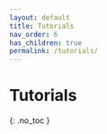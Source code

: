 ```yaml
---
layout: default
title: Tutorials
nav_order: 6
has_children: true
permalink: /tutorials/
---
```


# Tutorials
{: .no_toc }
